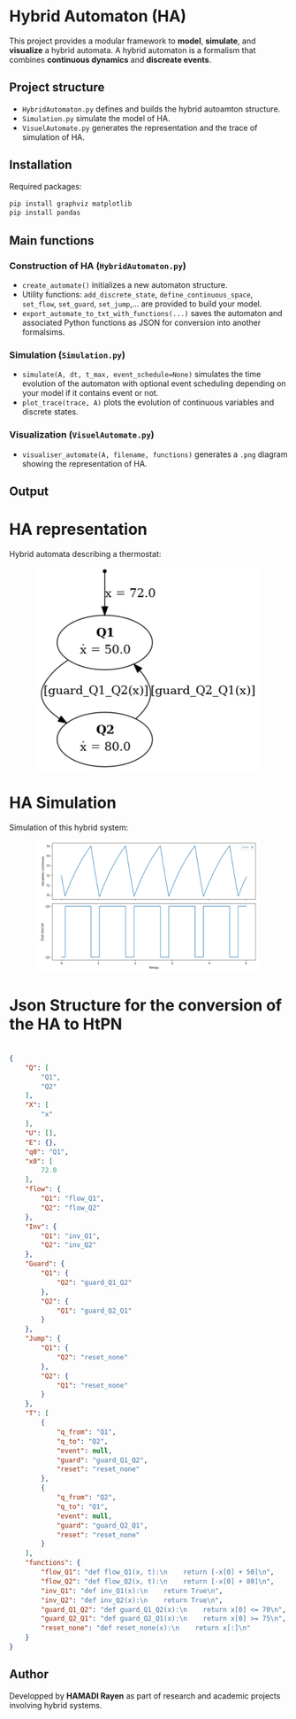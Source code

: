 # Hybrid Automaton (HA)

This project provides a modular framework to **model**, **simulate**, and **visualize** a hybrid automata. A hybrid automaton is a formalism that combines **continuous dynamics** and **discreate events**.

## Project structure
  -  `HybridAutomaton.py` defines and builds the hybrid autoamton structure.
  -  `Simulation.py` simulate the model of HA.
  -  `VisuelAutomate.py` generates the representation and the trace of simulation of HA.

## Installation 
Required packages:
```bash
pip install graphviz matplotlib
pip install pandas
```
## Main functions

### Construction of HA (`HybridAutomaton.py`)
  - `create_automate()`  initializes a new automaton structure.
  - Utility functions: `add_discrete_state`, `define_continuous_space`, `set_flow`, `set_guard`, `set_jump`,... are provided to build your model.
  - `export_automate_to_txt_with_functions(...)` saves the automaton and associated Python functions as JSON for conversion into another formalsims.

### Simulation (`Simulation.py`)
  - `simulate(A, dt, t_max, event_schedule=None)` simulates the time evolution of the automaton with optional event scheduling depending on your model if it contains event or not.
  - `plot_trace(trace, A)` plots the evolution of continuous variables and discrete states.

### Visualization (`VisuelAutomate.py`)
  - `visualiser_automate(A, filename, functions)` generates a `.png` diagram showing the representation of HA.

## Output 

# HA representation
Hybrid automata describing a thermostat:
<p align="center">
  <img src="Thermostat_Results/automate_hysteresis.png" alt="Example of the thermostat's HA representation " width="400"/>
</p>

# HA Simulation
Simulation of this hybrid system:
<p align="center">
  <img src="Thermostat_Results/SimulationThermostat.png" alt="Example of the thermostat's HA simulation " width="400"/>
</p>

# Json Structure for the conversion of the HA to HtPN
```json

{
    "Q": [
        "Q1",
        "Q2"
    ],
    "X": [
        "x"
    ],
    "U": [],
    "E": {},
    "q0": "Q1",
    "x0": [
        72.0
    ],
    "flow": {
        "Q1": "flow_Q1",
        "Q2": "flow_Q2"
    },
    "Inv": {
        "Q1": "inv_Q1",
        "Q2": "inv_Q2"
    },
    "Guard": {
        "Q1": {
            "Q2": "guard_Q1_Q2"
        },
        "Q2": {
            "Q1": "guard_Q2_Q1"
        }
    },
    "Jump": {
        "Q1": {
            "Q2": "reset_none"
        },
        "Q2": {
            "Q1": "reset_none"
        }
    },
    "T": [
        {
            "q_from": "Q1",
            "q_to": "Q2",
            "event": null,
            "guard": "guard_Q1_Q2",
            "reset": "reset_none"
        },
        {
            "q_from": "Q2",
            "q_to": "Q1",
            "event": null,
            "guard": "guard_Q2_Q1",
            "reset": "reset_none"
        }
    ],
    "functions": {
        "flow_Q1": "def flow_Q1(x, t):\n    return [-x[0] + 50]\n",
        "flow_Q2": "def flow_Q2(x, t):\n    return [-x[0] + 80]\n",
        "inv_Q1": "def inv_Q1(x):\n    return True\n",
        "inv_Q2": "def inv_Q2(x):\n    return True\n",
        "guard_Q1_Q2": "def guard_Q1_Q2(x):\n    return x[0] <= 70\n",
        "guard_Q2_Q1": "def guard_Q2_Q1(x):\n    return x[0] >= 75\n",
        "reset_none": "def reset_none(x):\n    return x[:]\n"
    }
}

```


## Author 
Developped by **HAMADI Rayen** as part of research and academic projects involving hybrid systems.

